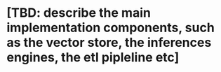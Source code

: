 # [TBD: describe the main implementation components, such as the vector store, the inferences engines, the etl pipleline etc]
